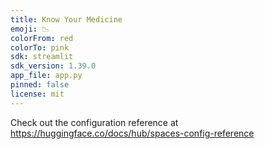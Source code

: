```yaml
---
title: Know Your Medicine
emoji: 📉
colorFrom: red
colorTo: pink
sdk: streamlit
sdk_version: 1.39.0
app_file: app.py
pinned: false
license: mit
---
```


Check out the configuration reference at https://huggingface.co/docs/hub/spaces-config-reference
